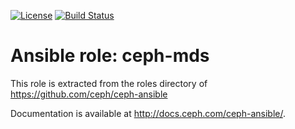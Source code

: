 [![License](https://img.shields.io/badge/license-Apache%202-blue.svg)](https://www.apache.org/licenses/LICENSE-2.0)
[![Build Status](https://travis-ci.org/gserlophug/ansible-role-haproxy.svg?branch=master)](https://travis-ci.org/serlophug/ansible-role-ceph-mds)
# Ansible role: ceph-mds

This role is extracted from the roles directory of https://github.com/ceph/ceph-ansible

Documentation is available at http://docs.ceph.com/ceph-ansible/.
